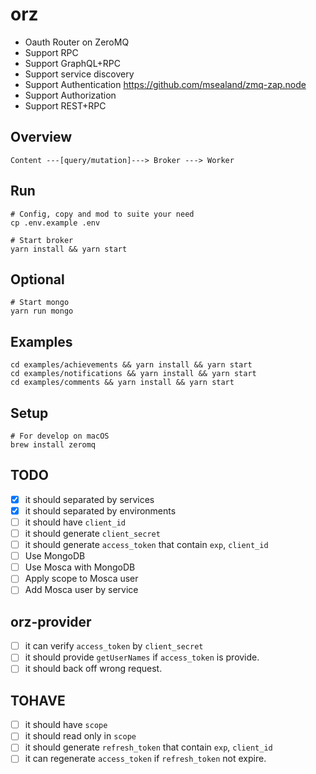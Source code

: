 # orz
- Oauth Router on ZeroMQ
- Support RPC
- Support GraphQL+RPC
- Support service discovery
- Support Authentication https://github.com/msealand/zmq-zap.node
- Support Authorization
- Support REST+RPC

## Overview
```
Content ---[query/mutation]---> Broker ---> Worker
```

## Run
```
# Config, copy and mod to suite your need
cp .env.example .env

# Start broker
yarn install && yarn start
```

## Optional
```
# Start mongo
yarn run mongo
```

## Examples
```
cd examples/achievements && yarn install && yarn start
cd examples/notifications && yarn install && yarn start
cd examples/comments && yarn install && yarn start
```

## Setup
```
# For develop on macOS
brew install zeromq
```

## TODO
- [x] it should separated by services 
- [x] it should separated by environments
- [ ] it should have `client_id`
- [ ] it should generate `client_secret`
- [ ] it should generate `access_token` that contain `exp`, `client_id`
- [ ] Use MongoDB
- [ ] Use Mosca with MongoDB
- [ ] Apply scope to Mosca user
- [ ] Add Mosca user by service

## orz-provider
- [ ] it can verify `access_token` by `client_secret`
- [ ] it should provide `getUserNames` if `access_token` is provide.
- [ ] it should back off wrong request.

## TOHAVE
- [ ] it should have `scope`
- [ ] it should read only in `scope`
- [ ] it should generate `refresh_token` that contain `exp`, `client_id`
- [ ] it can regenerate `access_token` if `refresh_token` not expire.

